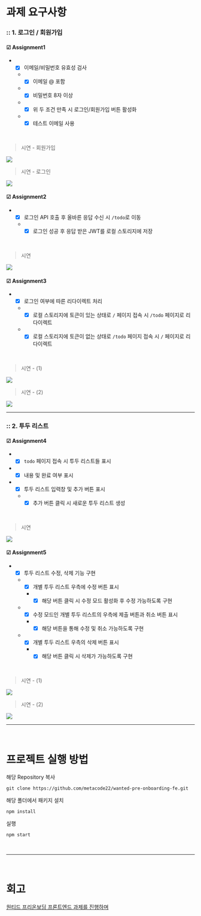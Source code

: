 # 과제 요구사항

<h3>:: 1. 로그인 / 회원가입</h3>

#### ☑ Assignment1
- - [x] 이메일/비밀번호 유효성 검사
  - - [x] 이메일 @ 포함
  - - [x] 비밀번호 8자 이상
  - - [x] 위 두 조건 만족 시 로그인/회원가입 버튼 활성화
  - - [x] 테스트 이메일 사용
  
<br/>

> 시연 - 회원가입

<img src="https://user-images.githubusercontent.com/93233930/185748576-ce5e6e9b-e480-41b3-8087-9b918acfb4e6.gif"/>

<br/>

> 시연 - 로그인

<img src="https://user-images.githubusercontent.com/93233930/185748573-9bb7e4a7-44d6-4601-8011-57219d299e82.gif"/>

<br/>

#### ☑ Assignment2
- - [x] 로그인 API 호출 후 올바른 응답 수신 시 ```/todo```로 이동
  - - [x] 로그인 성공 후 응답 받은 JWT를 로컬 스토리지에 저장
  
<br/>

> 시연

<img src="https://user-images.githubusercontent.com/93233930/185748577-f79f66ee-61f7-4430-bb52-3662f1a8f913.gif"/>

<br/>

#### ☑ Assignment3
- - [x] 로그인 여부에 따른 리다이렉트 처리
  - - [x] 로컬 스토리지에 토큰이 있는 상태로 ```/``` 페이지 접속 시 ```/todo``` 페이지로 리다이렉트
  - - [x] 로컬 스토리지에 토큰이 없는 상태로 ```/todo``` 페이지 접속 시 ```/``` 페이지로 리다이렉트

<br/>

> 시연 - (1)

<img src="https://user-images.githubusercontent.com/93233930/185748580-3742b74a-1ed1-4312-9332-2ce6b20c0530.gif"/>

<br/>

> 시연 - (2)

<img src="https://user-images.githubusercontent.com/93233930/185748581-0744d1c2-8db9-4a9a-a27d-86efbb4493ad.gif"/>

<br/>

<hr/>


<h3>:: 2. 투두 리스트</h3>

#### ☑ Assignment4
- - [x] ```todo``` 페이지 접속 시 투두 리스트들 표시
- - [x] 내용 및 완료 여부 표시
- - [x] 투두 리스트 입력창 및 추가 버튼 표시
  - - [x] 추가 버튼 클릭 시 새로운 투두 리스트 생성
  
<br/>

> 시연

<img src="https://user-images.githubusercontent.com/93233930/185748582-47fdc557-6f97-4c93-aed6-1f18c128e601.gif"/>

<br/>

#### ☑ Assignment5
- - [x] 투두 리스트 수정, 삭제 기능 구현
  - - [x] 개별 투두 리스트 우측에 수정 버튼 표시
    - - [x] 해당 버튼 클릭 시 수정 모드 활성화 후 수정 가능하도록 구현
  - - [x] 수정 모드인 개별 투두 리스트의 우측에 제출 버튼과 취소 버튼 표시
    - - [x] 해당 버튼을 통해 수정 및 취소 가능하도록 구현
  - - [x] 개별 투두 리스트 우측의 삭제 버튼 표시
    - - [x] 해당 버튼 클릭 시 삭제가 가능하도록 구현
    
<br/>

> 시연 - (1)

<img src="https://user-images.githubusercontent.com/93233930/185748584-7de6dcaa-d30f-4821-9bfc-7605fa4b3d77.gif"/>

<br/>

> 시연 - (2)

<img src="https://user-images.githubusercontent.com/93233930/185748585-2579e294-d923-42b4-9053-2351d077bb49.gif"/>

<br/>
    
<hr/>

<br/>

# 프로젝트 실행 방법
해당 Repository 복사
```
git clone https://github.com/metacode22/wanted-pre-onboarding-fe.git
```

해당 폴더에서 패키지 설치

```
npm install
```

실행
```
npm start
```

<br/>
    
<hr/>

<br/>

# 회고
<a href="https://velog.io/@metamong/%EC%9B%90%ED%8B%B0%EB%93%9C-%ED%94%84%EB%A6%AC%EC%98%A8%EB%B3%B4%EB%94%A9-%ED%94%84%EB%A1%A0%ED%8A%B8%EC%97%94%EB%93%9C-%EA%B3%BC%EC%A0%9C%EB%A5%BC-%EC%A7%84%ED%96%89%ED%95%98%EB%A9%B0" target="_blank" rel="noopener noreferrer">원티드 프리온보딩 프론트엔드 과제를 진행하며</a>



